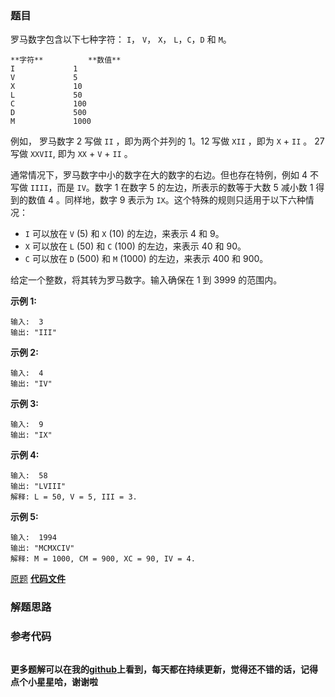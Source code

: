### 题目
罗马数字包含以下七种字符： `I`， `V`， `X`， `L`，`C`，`D` 和 `M`。

    
    
    **字符**          **数值**
    I             1
    V             5
    X             10
    L             50
    C             100
    D             500
    M             1000

例如， 罗马数字 2 写做 `II` ，即为两个并列的 1。12 写做 `XII` ，即为 `X` + `II` 。 27 写做  `XXVII`, 即为
`XX` + `V` + `II` 。

通常情况下，罗马数字中小的数字在大的数字的右边。但也存在特例，例如 4 不写做 `IIII`，而是 `IV`。数字 1 在数字 5
的左边，所表示的数等于大数 5 减小数 1 得到的数值 4 。同样地，数字 9 表示为 `IX`。这个特殊的规则只适用于以下六种情况：

  * `I` 可以放在 `V` (5) 和 `X` (10) 的左边，来表示 4 和 9。
  * `X` 可以放在 `L` (50) 和 `C` (100) 的左边，来表示 40 和 90。 
  * `C` 可以放在 `D` (500) 和 `M` (1000) 的左边，来表示 400 和 900。

给定一个整数，将其转为罗马数字。输入确保在 1 到 3999 的范围内。

**示例  1:**

    
    
    输入:  3
    输出: "III"

**示例  2:**

    
    
    输入:  4
    输出: "IV"

**示例  3:**

    
    
    输入:  9
    输出: "IX"

**示例  4:**

    
    
    输入:  58
    输出: "LVIII"
    解释: L = 50, V = 5, III = 3.
    

**示例  5:**

    
    
    输入:  1994
    输出: "MCMXCIV"
    解释: M = 1000, CM = 900, XC = 90, IV = 4.

[原题](https://leetcode-cn.com/problems/integer-to-roman/)    **[代码文件]()**


### 解题思路




### 参考代码

```go


```




**更多题解可以在我的[github](https://github.com/LZH139/leetcode_Go)上看到，每天都在持续更新，觉得还不错的话，记得点个小星星哈，谢谢啦**
